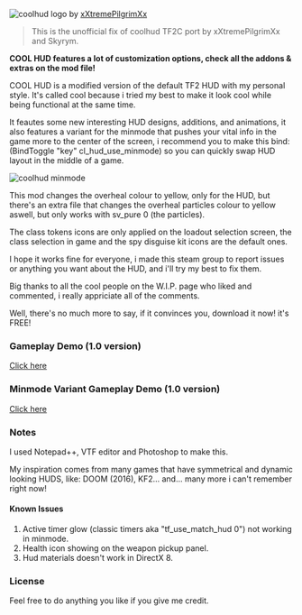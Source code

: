![coolhud logo](https://i.imgur.com/rFezBs2.png) by [xXtremePilgrimXx](https://gamebanana.com/members/1736053)

> This is the unofficial fix of coolhud TF2C port by xXtremePilgrimXx and Skyrym.

**COOL HUD features a lot of customization options, check all the addons & extras on the mod file!**

COOL HUD is a modified version of the default TF2 HUD with my personal style.
It's called cool because i tried my best to make it look cool while being functional at the same time.

It feautes some new interesting HUD designs, additions, and animations, it also features a variant for the minmode that pushes your vital info in the game more to the center of the screen, i recommend you to make this bind: (BindToggle "key" cl_hud_use_minmode) so you can quickly swap HUD layout in the middle of a game.

![coolhud minmode](https://i.imgur.com/KLkRlwa.gif)

This mod changes the overheal colour to yellow, only for the HUD, but there's an extra file that changes the overheal particles colour to yellow aswell, but only works with sv_pure 0 (the particles).

The class tokens icons are only applied on the loadout selection screen, the class selection in game and the spy disguise kit icons are the default ones.

I hope it works fine for everyone, i made this steam group to report issues or anything you want about the HUD, and i'll try my best to fix them.

Big thanks to all the cool people on the W.I.P. page who liked and commented, i really appriciate all of the comments.

Well, there's no much more to say, if it convinces you, download it now! it's FREE!

### Gameplay Demo (1.0 version)
[Click here](https://www.youtube-nocookie.com/embed/S0X5ISzVt_I)

### Minmode Variant Gameplay Demo (1.0 version)
[Click here](https://www.youtube-nocookie.com/embed/-rsZefP2ufU)

### Notes
I used Notepad++, VTF editor and Photoshop to make this.

My inspiration comes from many games that have symmetrical and dynamic looking HUDS, like: DOOM (2016), KF2... and... many more i can't remember right now!

#### Known Issues
1. Active timer glow (classic timers aka "tf_use_match_hud 0") not working in minmode.
2. Health icon showing on the weapon pickup panel.
3. Hud materials doesn't work in DirectX 8.

### License
Feel free to do anything you like if you give me credit.
